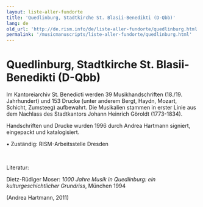 ```yaml
---
layout: liste-aller-fundorte
title: 'Quedlinburg, Stadtkirche St. Blasii-Benedikti (D-Qbb)'
lang: de
old_url: 'http://de.rism.info/de/liste-aller-fundorte/quedlinburg.html'
permalink: '/musicmanuscripts/liste-aller-fundorte/quedlinburg.html'
---
```



# Quedlinburg, Stadtkirche St. Blasii-Benedikti (D-Qbb)

Im Kantoreiarchiv St. Benedicti werden 39 Musikhandschriften (18./19. Jahrhundert) und 153 Drucke (unter anderem Bergt, Haydn, Mozart, Schicht, Zumsteeg) aufbewahrt. Die Musikalien stammen in erster Linie aus dem Nachlass des Stadtkantors Johann Heinrich Göroldt (1773-1834).

Handschriften und Drucke wurden 1996 durch Andrea Hartmann signiert, eingepackt und katalogisiert.

• Zuständig: RISM-Arbeitsstelle Dresden

&nbsp;

Literatur:

Dietz-Rüdiger Moser: _1000 Jahre Musik in Quedlinburg: ein kulturgeschichtlicher Grundriss_, München 1994

(Andrea Hartmann, 2011)

